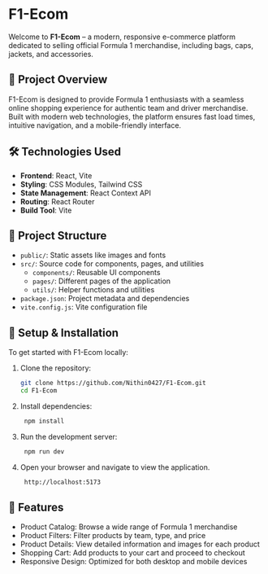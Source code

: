 # F1-Ecom

Welcome to **F1-Ecom** – a modern, responsive e-commerce platform dedicated to selling official Formula 1 merchandise, including bags, caps, jackets, and accessories.



## 🚀 Project Overview

F1-Ecom is designed to provide Formula 1 enthusiasts with a seamless online shopping experience for authentic team and driver merchandise. Built with modern web technologies, the platform ensures fast load times, intuitive navigation, and a mobile-friendly interface.

## 🛠️ Technologies Used

- **Frontend**: React, Vite
- **Styling**: CSS Modules, Tailwind CSS
- **State Management**: React Context API
- **Routing**: React Router
- **Build Tool**: Vite

## 📂 Project Structure

- `public/`: Static assets like images and fonts
- `src/`: Source code for components, pages, and utilities
  - `components/`: Reusable UI components
  - `pages/`: Different pages of the application
  - `utils/`: Helper functions and utilities
- `package.json`: Project metadata and dependencies
- `vite.config.js`: Vite configuration file

## 🔧 Setup & Installation

To get started with F1-Ecom locally:

1. Clone the repository:

   ```bash
   git clone https://github.com/Nithin0427/F1-Ecom.git
   cd F1-Ecom
   
2. Install dependencies:

   ```bash
    npm install
3. Run the development server:

   ```bash
    npm run dev
4. Open your browser and navigate to view the application.
   
   ```bash
    http://localhost:5173
   
## 🎯 Features

- Product Catalog: Browse a wide range of Formula 1 merchandise
- Product Filters: Filter products by team, type, and price
- Product Details: View detailed information and images for each product
- Shopping Cart: Add products to your cart and proceed to checkout
- Responsive Design: Optimized for both desktop and mobile devices
